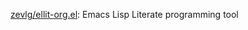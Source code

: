 

[zevlg/ellit-org.el](https://github.com/zevlg/ellit-org.el): Emacs Lisp Literate programming tool







